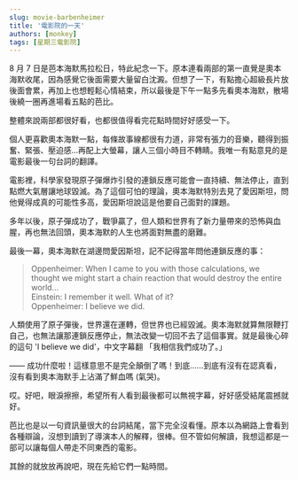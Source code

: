 ```yaml
---
slug: movie-barbenheimer
title: '電影院的一天'
authors: [monkey]
tags: [星期三電影院]
---
```


8 月 7 日是芭本海默馬拉松日，特此紀念一下。<!-- truncate -->原本連看兩部的第一直覺是奧本海默收尾，因為感覺它後面需要大量留白沈澱。但想了一下，有點擔心超級長片放後面會累，再加上也想輕鬆心情結束，所以最後是下午一點多先看奧本海默，散場後繞一圈再進場看五點的芭比。

整體來說兩部都很好看，也都很值得看完花點時間好好感受一下。

個人更喜歡奧本海默一點，每條故事線都很有力道，非常有張力的音樂，聽得到振奮、緊張、壓迫感...再配上大螢幕，讓人三個小時目不轉睛。我唯一有點意見的是電影最後一句台詞的翻譯。

電影裡，科學家發現原子彈爆炸引發的連鎖反應可能會一直持續、無法停止，直到點燃大氣層讓地球毀滅。為了這個可怕的理論，奧本海默特別去見了愛因斯坦，問他覺得成真的可能性多高，愛因斯坦說這是他要自己面對的課題。

多年以後，原子彈成功了，戰爭贏了，但人類和世界有了新力量帶來的恐怖與血腥，再也無法回頭，奧本海默的人生也將面對無盡的磨難。

最後一幕，奧本海默在湖邊問愛因斯坦，記不記得當年問他連鎖反應的事：

> Oppenheimer: When I came to you with those calculations, we thought we might start a chain reaction that would destroy the entire world...<br/>
Einstein: I remember it well. What of it?<br/>
Oppenheimer: I believe we did.<br/>

人類使用了原子彈後，世界還在運轉，但世界也已經毀滅。奧本海默就算無限鞭打自己，也無法讓那連鎖反應停止，無法改變一切回不去了這個事實。就是最後心碎的這句 'I believe we did'，中文字幕翻 「我相信我們成功了。」

—— 成功什麼啦！這樣意思不是完全顛倒了嗎！到底......到底有沒有在認真看，沒有看到奧本海默手上沾滿了鮮血嗎 (氣哭)。

哎。好吧，眼淚擦擦，希望所有人看到最後都可以無視字幕，好好感受結尾震撼就好。

芭比也是以一句資訊量很大的台詞結尾，當下完全沒看懂。原本以為網路上會看到各種辯論，沒想到讀到了導演本人的解釋，很棒。但不管如何解讀，我想這都是一部可以讓每個人帶走不同東西的電影。

其餘的就放放再說吧，現在先給它們一點時間。